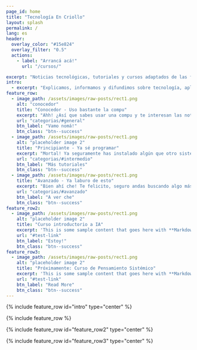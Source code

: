 ```yaml
---
page_id: home
title: "Tecnología En Criollo"
layout: splash
permalink: /
lang: es
header:
  overlay_color: "#15e824"
  overlay_filter: "0.5"
  actions:
    - label: "Arrancá acá!"
      url: "/cursos/"

excerpt: "Noticias tecnológicas, tutoriales y cursos adaptados de las fuentes más avanzadas y actualizadas, traducidos al castellano argento y cordobés básico. Nuestro objetivo es brindar información técnica de manera clara y accesible, manteniendo un enfoque cercano y comprensible para todos."
intro: 
  - excerpt: "Explicamos, informamos y difundimos sobre tecnología, aplicaciones, beneficios, desafíos y riesgos. También compartimos herramientas, tutoriales de programación, proyectos y cursos abiertos. Ya seas principiante, adepto o experto en estos temas, algo de lo que hay por acá te tiene que servir!"
feature_row:
  - image_path: /assets/images/raw-posts/rect1.png
    alt: "conocedor"
    title: "Conocedor - Uso bastante la compu"
    excerpt: "Ahh! ¿Así que sabes usar una compu y te interesan las noticias de tecnología? Te cuento cómo viene la cosa y te paso algunas herramientas básicas que te pueden servir... pasá por acá"
    url: "categorias/#general"
    btn_label: "Vamo nomá!"
    btn_class: "btn--success"
  - image_path: /assets/images/raw-posts/rect1.png
    alt: "placeholder image 2"
    title: "Principiante - Ya sé programar"
    excerpt: "Mortal! Ya seguramente has instalado algún que otro sistema operativo y sabes de los misteriosos medios de comunicación con la PC a través de la terminal... bueno, acá hay info de esas cosas"
    url: "categorias/#intermedio"
    btn_label: "Más tutoriales"
    btn_class: "btn--success"
  - image_path: /assets/images/raw-posts/rect1.png
    title: "Avanzado - Ya laburo de esto"
    excerpt: "Bien ahí che! Te felicito, seguro andas buscando algo más picante. Bueno acá hay algunos proyectitos, análisis técnicos más detallados y noticias científicas más ñoñas. Toda crítica constructiva es bien recibida :)"
    url: "categorias/#avanzado"
    btn_label: "A ver che"
    btn_class: "btn--success"
feature_row2:
  - image_path: /assets/images/raw-posts/rect1.png
    alt: "placeholder image 2"
    title: "Curso introductorio a IA"
    excerpt: 'This is some sample content that goes here with **Markdown** formatting. Left aligned with `type="left"`'
    url: "#test-link"
    btn_label: "Estoy!"
    btn_class: "btn--success"
feature_row3:
  - image_path: /assets/images/raw-posts/rect1.png
    alt: "placeholder image 2"
    title: "Próximamente: Curso de Pensamiento Sistémico"
    excerpt: 'This is some sample content that goes here with **Markdown** formatting. Right aligned with `type="right"`'
    url: "#test-link"
    btn_label: "Read More"
    btn_class: "btn--success"
---
```


{% include feature_row id="intro" type="center" %}

{% include feature_row %}

{% include feature_row id="feature_row2" type="center" %}

{% include feature_row id="feature_row3" type="center" %}
